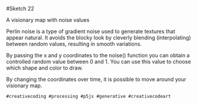 #Sketch 22

A visionary map with noise values

Perlin noise is a type of gradient noise used to generate textures that appear natural.
It avoids the blocky look by cleverly blending (interpolating) between random values, resulting in smooth variations.

By passing the x and y coordinates to the noise() function you can obtain a controlled random value between 0 and 1. You can use this value to choose which shape and color to draw.

By changing the coordinates over time, it is possible to move around your visionary map.

`#creativecoding #processing #p5js #generative #creativecodeart`